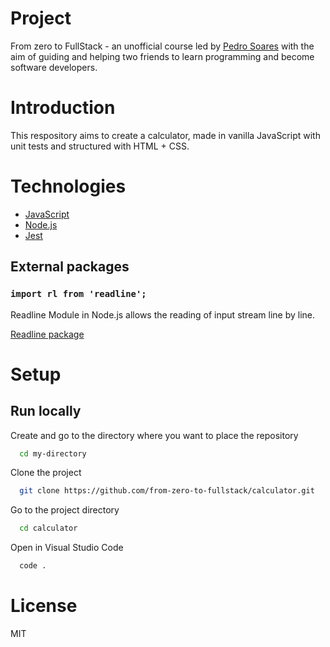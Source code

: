# Project

From zero to FullStack - an unofficial course led by [Pedro Soares](https://github.com/pncsoares) with the aim of guiding and helping two friends to learn programming and become software developers.

# Introduction

This respository aims to create a calculator, made in vanilla JavaScript with unit tests and structured with HTML + CSS.

# Technologies

- [JavaScript](https://www.javascript.com)
- [Node.js](https://nodejs.org/en/docs/)
- [Jest](https://jestjs.io)

## External packages

### `import rl from 'readline';`

Readline Module in Node.js allows the reading of input stream line by line.

[Readline package](https://www.geeksforgeeks.org/node-js-readline-module/)

# Setup

## Run locally

Create and go to the directory where you want to place the repository

```bash
  cd my-directory
```

Clone the project

```bash
  git clone https://github.com/from-zero-to-fullstack/calculator.git
```

Go to the project directory

```bash
  cd calculator
```

Open in Visual Studio Code

```bash
  code .
```

# License

MIT
